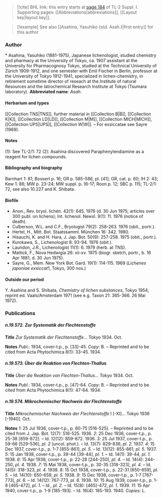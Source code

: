 > [!cite] BHL link: this entry starts at [page 184](https://www.biodiversitylibrary.org/page/33264911) of TL-2 Suppl. I.
> Supporting pages: [[Abbreviations|abbreviations]], [[Layout key|layout key]].

> [!example] See also [[Asahina, Yasuhiko {std. Asah.}|first entry]] for this author

### Author

\* Asahina, Yasuhiko (1881-1975), Japanese lichenologist, studied chemistry and pharmacy at the University of Tokyo, ca. 1907 assistant at the University for Pharmacognosy Tokyo, studied at the Technical University of Zürich 1909-1912, and one semester with Emil Fischer in Berlin, professor at the University of Tokyo 1912-1941, specialized in lichen-chemistry, in retirement sometime director of reseach at the Institute of natural Resources and the Iatrochemical Research Institute at Tokyo (Tsumara laboratory). 
**Abbreviated name**: *Asah.*

#### Herbarium and types

[[Collection TNS|TNS]], further material in [[Collection B|B]], [[Collection K|K]], [[Collection LD|LD]], [[Collection M|M]], [[Collection MICH|MICH]], [[Collection UPS|UPS]], [[Collection W|W]]. – For exsiccatae see Sayre (1969).

#### Notes

(1): See TL-2/1: 72
(2): Asahina discovered Paraphenylendiamine as a reagent for lichen compounds.

#### Bibliography and biography

Barnhart 1: 81; Bossert p. 16; GR p. 585-586, pl. \[41\]; GR, cat. p. 60; IH 2: 43; Kew 1: 86; MW p. 23-24; MW suppl. p. 16-17; Roon p. 12; SBC p. 115; TL-2/1: 72, see also 10.227 and K. Shibata.

#### Biofile

- Anon., Rev. bryol. lichén. 42(1): 645. 1976 (d. 30 Jun 1975; articles over 300 publ. on lichens); Int. lichenol. Newsl. 9(1): 11. 1976 (notice of death).
- Culberson, W.L. and C.F., Bryologist 79(2): 258-263. 1976 (obit., portr.).
- Hertel, H., Mitt. Bot. Staatssamml. München 16: 342. 1980.
- Hisauchi, K. and H. Hara, J. Jap. Bot. 50(9): 257-258. 1975 (obit., portr.).
- Kurokawa, S., Lichenologist 8: 93-94. 1976 (obit.).
- Laundon, J.R., Lichenologist 11(1): 6. 1979 (herb. at TNS).
- Mattick, F., Nova Hedwigia 26: xii-xv. 1975 (biogr. sketch, portr., b. 16 Apr 1881, d. 30 Jun 1975).
- Sayre, G., Mem. New York Bot. Gard. 19(1): 114-115. 1969 (*Lichenes japoniae exsiccat*1, Tokyo, 300 nos.)

#### Outside our period

Y. Asahina and S. Shibata, *Chemistry of lichen substances*, Tokyo 1954, reprint ed. Vaals/Amsterdam 1971 (see e.g. Taxon 21: 365-366. 26 Mai 1972).

### Publications

##### n.19.572. Zur Systematik der Flechtenstoffe

**Title**
*Zur Systematik der Flechtenstoffe*... Tokyo 1934. Oct.

**Notes**
*Publ*.: 1934, cover-t.p., p. \[33\]-45. *Copy*: B. – Reprinted and to be cited from Acta Phytochimica 8(1): 33-45. 1934.

##### n.19.573. Über die Reaktion von Flechten-Thallus

**Title**
*Über die Reaktion von Flechten-Thallus*... Tokyo 1934. Oct.

**Notes**
*Publ*.: 1934, cover-t.p., p. \[47\]-64. *Copy*: B. – Reprinted and to be cited from Acta Phytochimica 8(1): 47-64. 1934.

##### n.19.574. Mikrochemischer Nachweis der Flechtenstoffe

**Title**
*Mikrochemischer Nachweis der Flechtenstoffe* I \[-XI\]... Tokyo 1936 \[-1940\]. Oct.

**Notes**
*1*: 25 Jul 1936, cover-t.p., p. 60-75 \[516-525\]. – Reprinted and to be cited from J. Jap. Bot. 12(7): 516-525. 1936.
*2*: 25 Dec 1936, cover-t.p., p. 25-38 \[859-872\]. – Id. 12(12): 859-872. 1936.
*3*: 25 Jul 1937, cover-t.p., p. 59-66 \[529-536\], *pl. 2* (uncol. phot.). – Id. 13(7): 829-836, *pl. 2.* 1937.
*4*: 15 Dec 1937, cover-t.p., p. 1-7 \[855-861\], *pl. 5.* – Id. 13(12): 855-861, *pl. 5.* 1937.
*5*: 15 Jan 1938, cover-t.p., p. 39-44 \[39-44\], *pl. 1.* – Id. 14(1): 39-44, *pl. 1.* 1938.
*6*: 15 Apr 1938, cover-t.p., p. 22-28 \[244-250\], *pl. 4.* – Id. 14(4): 244-250, *pl. 4.* 1938.
*7*: 15 Mai 1938, cover-t.p., p. 30-35 \[318-323\], *pl. 4.* – Id. 14(5): 318-323, *pl. 4.* 1938.
*8*: 15 Oct 1938, cover-t.p., p. 22-31 \[650-659\], *pl. 5.* – Id. 14(10): 650-659, *pl. 5.* 1938.
*9*: 15 Dec 1938, cover-t.p., p. 1-7 \[767-773\], *pl. 6.* – Id. 14(12): 767-773, *pl. 6.* 1938.
*10*: 15 Aug 1939, cover-t.p., p. 1-8 \[465-472\], *pl. 1.* – Id., *pl. 2.* – Id. 15(8): \[465\]-472, *pl. 1.* 1939.
*11*: 15 Apr 1940, cover-t.p., p. 1-9 \[185-193\]. – Id. 16(4): 185-193. 1940.
*Copies*: L.

